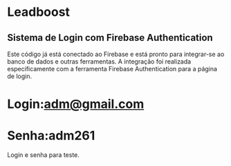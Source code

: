 # Leadboost

## Sistema de Login com Firebase Authentication ##

Este código já está conectado ao Firebase e está pronto para integrar-se ao banco de dados e outras ferramentas. A integração foi realizada especificamente com a ferramenta Firebase Authentication para a página de login.

# Login:adm@gmail.com
# Senha:adm261

Login e senha para teste.
